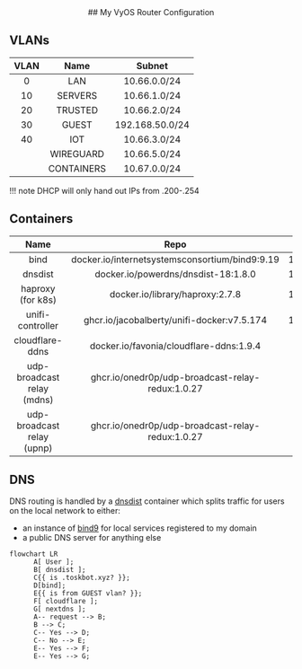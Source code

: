 <div align="center" markdown="1">
## My VyOS Router Configuration
</div>

## VLANs

| VLAN | Name       | Subnet          |
| :-:  | :-:        | :-:             |
| 0    | LAN        | 10.66.0.0/24    |
| 10   | SERVERS    | 10.66.1.0/24    |
| 20   | TRUSTED    | 10.66.2.0/24    |
| 30   | GUEST      | 192.168.50.0/24 |
| 40   | IOT        | 10.66.3.0/24    |
|      | WIREGUARD  | 10.66.5.0/24    |
|      | CONTAINERS | 10.67.0.0/24    |

!!! note
    DHCP will only hand out IPs from .200-.254

## Containers

| Name                       | Repo                                             | IP        |
| :-:                        | :-:                                              | :-:       |
| bind                       | docker.io/internetsystemsconsortium/bind9:9.19   | 10.67.0.2 |
| dnsdist                    | docker.io/powerdns/dnsdist-18:1.8.0              | 10.67.0.3 |
| haproxy (for k8s)          | docker.io/library/haproxy:2.7.8                  | 10.67.0.4 |
| unifi-controller           | ghcr.io/jacobalberty/unifi-docker:v7.5.174       | 10.67.0.5 |
| cloudflare-ddns            | docker.io/favonia/cloudflare-ddns:1.9.4          |           |
| udp-broadcast relay (mdns) | ghcr.io/onedr0p/udp-broadcast-relay-redux:1.0.27 |           |
| udp-broadcast relay (upnp) | ghcr.io/onedr0p/udp-broadcast-relay-redux:1.0.27 |           |

## DNS

DNS routing is handled by a [dnsdist](https://dnsdist.org/) container which splits traffic
for users on the local network to either: 

- an instance of [bind9](https://bind9.net/) for local services registered to my domain 
- a public DNS server for anything else

```mermaid
flowchart LR
      A[ User ];
      B[ dnsdist ];
      C{{ is .toskbot.xyz? }};
      D[bind];
      E{{ is from GUEST vlan? }};
      F[ cloudflare ];
      G[ nextdns ];
      A-- request --> B;
      B --> C;
      C-- Yes --> D;
      C-- No --> E;
      E-- Yes --> F;
      E-- Yes --> G;
```
